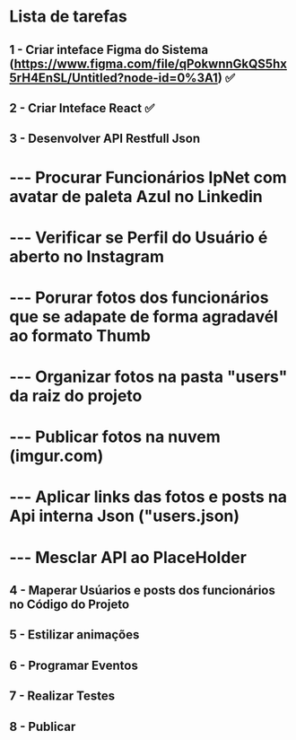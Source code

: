 # Lista de tarefas

## 1 - Criar inteface Figma do Sistema (https://www.figma.com/file/qPokwnnGkQS5hx5rH4EnSL/Untitled?node-id=0%3A1) ✅

## 2 - Criar Inteface React ✅

## 3 - Desenvolver API Restfull Json
# --- Procurar Funcionários IpNet com avatar de paleta Azul no Linkedin
# --- Verificar se Perfil do Usuário é aberto no Instagram
# --- Porurar fotos dos funcionários que se adapate de forma agradavél ao formato Thumb
# --- Organizar fotos na pasta "users" da raiz do projeto
# --- Publicar fotos na nuvem (imgur.com)
# --- Aplicar links das fotos e posts na Api interna Json ("users.json)
# --- Mesclar API ao PlaceHolder

## 4 - Maperar Usúarios e posts dos funcionários no Código do Projeto

## 5 - Estilizar animações

## 6 - Programar Eventos

## 7 - Realizar Testes

## 8 - Publicar